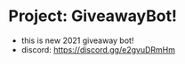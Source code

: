 # Project: GiveawayBot!
  - this is new 2021 giveaway bot!
  - discord: https://discord.gg/e2gvuDRmHm
